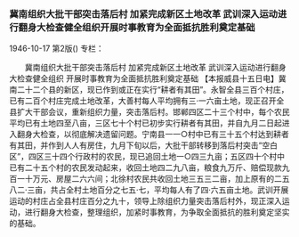 ### 冀南组织大批干部突击落后村  加紧完成新区土地改革  武训深入运动进行翻身大检查健全组织开展时事教育为全面抵抗胜利奠定基础

1946-10-17
第2版()
专栏：

　　冀南组织大批干部突击落后村
    加紧完成新区土地改革
    武训深入运动进行翻身大检查健全组织
    开展时事教育为全面抵抗胜利奠定基础
    【本报威县十五日电】冀南二十二个县的新区，现已作到或正在实行“耕者有其田”。永智全县三百个村庄，已有二百个村庄完成土地改革，大善村每人平均拥有三·一六亩土地，现正召开全县扩大干部会议，重新组织力量，突击落后村。邯郸四区二十三个村中，每个农民平均已有土地四至八亩，三区七十个村已初步实行耕者有其田，并自九月二日起进入翻身大检查，以彻底解决遗留问题。宁南县一一○村中已有三十五个村达到耕者有其田，并作到人人有房住，九月下旬以后，大批干部转移到落后村突击“空白区”，四区三十四个行政村的农民，现已追回土地一○四三九亩；五区四十个村中已有二十五个村的农民发动起来，收回土地四二九八亩，粮食九万斤、赔偿现款九百一十万元、房屋二六六间；北徐村农民共收回土地三五三二亩，加上原有的二五八二·三亩，共占全村土地百分之七五·七，平均每人有了四·六五亩土地。武训开展运动的村庄占全县村庄百分之九十，领导上除组织力量突击落后村外，现正深入运动，进行翻身大检查，整理组织，加紧时事教育，为争取全面抵抗的胜利奠定坚实的基础。
